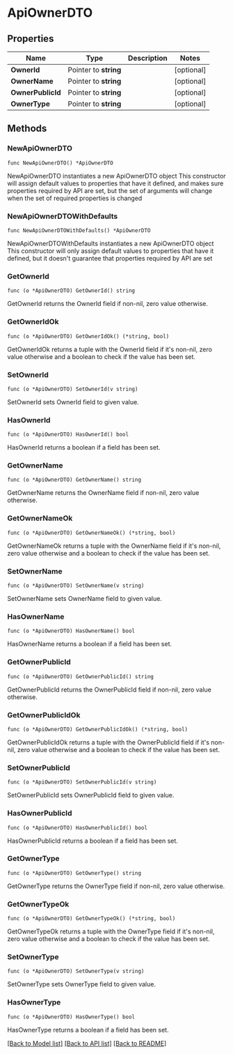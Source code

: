 # ApiOwnerDTO

## Properties

Name | Type | Description | Notes
------------ | ------------- | ------------- | -------------
**OwnerId** | Pointer to **string** |  | [optional] 
**OwnerName** | Pointer to **string** |  | [optional] 
**OwnerPublicId** | Pointer to **string** |  | [optional] 
**OwnerType** | Pointer to **string** |  | [optional] 

## Methods

### NewApiOwnerDTO

`func NewApiOwnerDTO() *ApiOwnerDTO`

NewApiOwnerDTO instantiates a new ApiOwnerDTO object
This constructor will assign default values to properties that have it defined,
and makes sure properties required by API are set, but the set of arguments
will change when the set of required properties is changed

### NewApiOwnerDTOWithDefaults

`func NewApiOwnerDTOWithDefaults() *ApiOwnerDTO`

NewApiOwnerDTOWithDefaults instantiates a new ApiOwnerDTO object
This constructor will only assign default values to properties that have it defined,
but it doesn't guarantee that properties required by API are set

### GetOwnerId

`func (o *ApiOwnerDTO) GetOwnerId() string`

GetOwnerId returns the OwnerId field if non-nil, zero value otherwise.

### GetOwnerIdOk

`func (o *ApiOwnerDTO) GetOwnerIdOk() (*string, bool)`

GetOwnerIdOk returns a tuple with the OwnerId field if it's non-nil, zero value otherwise
and a boolean to check if the value has been set.

### SetOwnerId

`func (o *ApiOwnerDTO) SetOwnerId(v string)`

SetOwnerId sets OwnerId field to given value.

### HasOwnerId

`func (o *ApiOwnerDTO) HasOwnerId() bool`

HasOwnerId returns a boolean if a field has been set.

### GetOwnerName

`func (o *ApiOwnerDTO) GetOwnerName() string`

GetOwnerName returns the OwnerName field if non-nil, zero value otherwise.

### GetOwnerNameOk

`func (o *ApiOwnerDTO) GetOwnerNameOk() (*string, bool)`

GetOwnerNameOk returns a tuple with the OwnerName field if it's non-nil, zero value otherwise
and a boolean to check if the value has been set.

### SetOwnerName

`func (o *ApiOwnerDTO) SetOwnerName(v string)`

SetOwnerName sets OwnerName field to given value.

### HasOwnerName

`func (o *ApiOwnerDTO) HasOwnerName() bool`

HasOwnerName returns a boolean if a field has been set.

### GetOwnerPublicId

`func (o *ApiOwnerDTO) GetOwnerPublicId() string`

GetOwnerPublicId returns the OwnerPublicId field if non-nil, zero value otherwise.

### GetOwnerPublicIdOk

`func (o *ApiOwnerDTO) GetOwnerPublicIdOk() (*string, bool)`

GetOwnerPublicIdOk returns a tuple with the OwnerPublicId field if it's non-nil, zero value otherwise
and a boolean to check if the value has been set.

### SetOwnerPublicId

`func (o *ApiOwnerDTO) SetOwnerPublicId(v string)`

SetOwnerPublicId sets OwnerPublicId field to given value.

### HasOwnerPublicId

`func (o *ApiOwnerDTO) HasOwnerPublicId() bool`

HasOwnerPublicId returns a boolean if a field has been set.

### GetOwnerType

`func (o *ApiOwnerDTO) GetOwnerType() string`

GetOwnerType returns the OwnerType field if non-nil, zero value otherwise.

### GetOwnerTypeOk

`func (o *ApiOwnerDTO) GetOwnerTypeOk() (*string, bool)`

GetOwnerTypeOk returns a tuple with the OwnerType field if it's non-nil, zero value otherwise
and a boolean to check if the value has been set.

### SetOwnerType

`func (o *ApiOwnerDTO) SetOwnerType(v string)`

SetOwnerType sets OwnerType field to given value.

### HasOwnerType

`func (o *ApiOwnerDTO) HasOwnerType() bool`

HasOwnerType returns a boolean if a field has been set.


[[Back to Model list]](../README.md#documentation-for-models) [[Back to API list]](../README.md#documentation-for-api-endpoints) [[Back to README]](../README.md)


